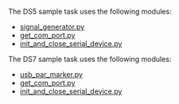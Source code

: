 The DS5 sample task uses the following modules:
- [signal_generator.py](https://github.com/solo-fsw/digitimer_stimulator_communication/tree/main/Samples/Python)
- [get_com_port.py](https://github.com/solo-fsw/serial_device_python)
- [init_and_close_serial_device.py](https://github.com/solo-fsw/serial_device_python)

The DS7 sample task uses the following modules:
- [usb_par_marker.py](https://github.com/solo-fsw/UsbParMarker/tree/main/Samples/Python)
- [get_com_port.py](https://github.com/solo-fsw/serial_device_python)
- [init_and_close_serial_device.py](https://github.com/solo-fsw/serial_device_python)
